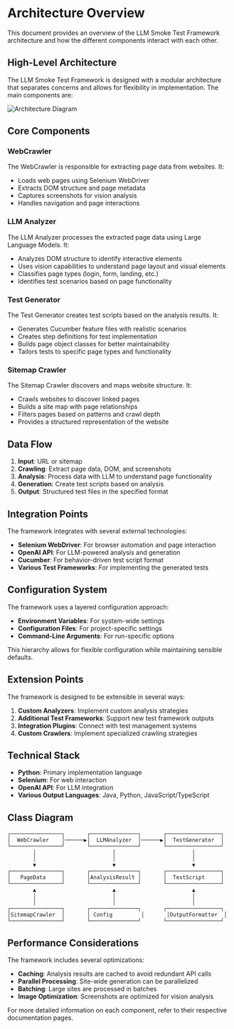 # Architecture Overview

This document provides an overview of the LLM Smoke Test Framework architecture and how the different components interact with each other.

## High-Level Architecture

The LLM Smoke Test Framework is designed with a modular architecture that separates concerns and allows for flexibility in implementation. The main components are:

![Architecture Diagram](../assets/architecture.png)

## Core Components

### WebCrawler

The WebCrawler is responsible for extracting page data from websites. It:

- Loads web pages using Selenium WebDriver
- Extracts DOM structure and page metadata
- Captures screenshots for vision analysis
- Handles navigation and page interactions

### LLM Analyzer

The LLM Analyzer processes the extracted page data using Large Language Models. It:

- Analyzes DOM structure to identify interactive elements
- Uses vision capabilities to understand page layout and visual elements
- Classifies page types (login, form, landing, etc.)
- Identifies test scenarios based on page functionality

### Test Generator

The Test Generator creates test scripts based on the analysis results. It:

- Generates Cucumber feature files with realistic scenarios
- Creates step definitions for test implementation
- Builds page object classes for better maintainability
- Tailors tests to specific page types and functionality

### Sitemap Crawler

The Sitemap Crawler discovers and maps website structure. It:

- Crawls websites to discover linked pages
- Builds a site map with page relationships
- Filters pages based on patterns and crawl depth
- Provides a structured representation of the website

## Data Flow

1. **Input**: URL or sitemap
2. **Crawling**: Extract page data, DOM, and screenshots
3. **Analysis**: Process data with LLM to understand page functionality
4. **Generation**: Create test scripts based on analysis
5. **Output**: Structured test files in the specified format

## Integration Points

The framework integrates with several external technologies:

- **Selenium WebDriver**: For browser automation and page interaction
- **OpenAI API**: For LLM-powered analysis and generation
- **Cucumber**: For behavior-driven test script format
- **Various Test Frameworks**: For implementing the generated tests

## Configuration System

The framework uses a layered configuration approach:

- **Environment Variables**: For system-wide settings
- **Configuration Files**: For project-specific settings
- **Command-Line Arguments**: For run-specific options

This hierarchy allows for flexible configuration while maintaining sensible defaults.

## Extension Points

The framework is designed to be extensible in several ways:

1. **Custom Analyzers**: Implement custom analysis strategies
2. **Additional Test Frameworks**: Support new test framework outputs
3. **Integration Plugins**: Connect with test management systems
4. **Custom Crawlers**: Implement specialized crawling strategies

## Technical Stack

- **Python**: Primary implementation language
- **Selenium**: For web interaction
- **OpenAI API**: For LLM integration
- **Various Output Languages**: Java, Python, JavaScript/TypeScript

## Class Diagram

```
┌────────────────┐       ┌───────────────┐       ┌─────────────────┐
│  WebCrawler    │──────▶│  LLMAnalyzer  │──────▶│  TestGenerator  │
└────────────────┘       └───────────────┘       └─────────────────┘
        │                        │                        │
        │                        │                        │
        ▼                        ▼                        ▼
┌────────────────┐       ┌───────────────┐       ┌─────────────────┐
│   PageData     │       │AnalysisResult │       │  TestScript     │
└────────────────┘       └───────────────┘       └─────────────────┘
        ▲                        ▲                        ▲
        │                        │                        │
        │                        │                        │
┌────────────────┐       ┌───────────────┐       ┌─────────────────┐
│SitemapCrawler  │       │ Config         │       │OutputFormatter  │
└────────────────┘       └───────────────┘       └─────────────────┘
```

## Performance Considerations

The framework includes several optimizations:

- **Caching**: Analysis results are cached to avoid redundant API calls
- **Parallel Processing**: Site-wide generation can be parallelized
- **Batching**: Large sites are processed in batches
- **Image Optimization**: Screenshots are optimized for vision analysis

For more detailed information on each component, refer to their respective documentation pages.
